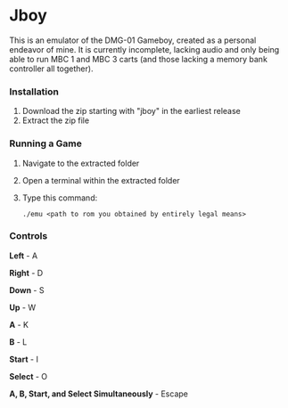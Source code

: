 # Jboy
This is an emulator of the DMG-01 Gameboy, created as a personal endeavor of mine. It is currently incomplete, lacking audio and only being able to run MBC 1 and MBC 3 carts (and those lacking a memory bank controller all together).

### Installation
1. Download the zip starting with "jboy" in the earliest release
2. Extract the zip file
### Running a Game
1. Navigate to the extracted folder
2. Open a terminal within the extracted folder
3. Type this command:

     ```
     ./emu <path to rom you obtained by entirely legal means>
     ```
### Controls
**Left** - A

**Right** - D

**Down** - S

**Up** - W

**A** - K

**B** - L

**Start** - I

**Select** - O

**A, B, Start, and Select Simultaneously** - Escape

